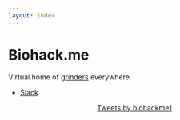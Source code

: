 ```yaml
---
layout: index
---
```


# Biohack.me
Virtual home of [grinders](https://en.wikipedia.org/wiki/Grinder_(biohacking)) everywhere.

* [Slack](https://join.slack.com/t/grindsyndicate/shared_invite/zt-1naxew58y-Z~jORpFKt5tdi9xhk_4uZA)

<div class="jekyll-twitter-plugin" align="center">
  <div class="jekyll-twitter-plugin"><a class="twitter-timeline" data-width="500" data-tweet-limit="5" href="https://twitter.com/biohackme1?ref_src=twsrc%5Etfw">Tweets by biohackme1</a>
<script async="" src="https://platform.twitter.com/widgets.js" charset="utf-8"></script>
</div>
</div>